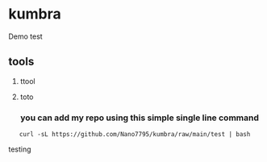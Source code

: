 # kumbra
Demo test
## tools
1. ttool
2. toto

   ### you can add my repo using this simple single line command

```
   curl -sL https://github.com/Nano7795/kumbra/raw/main/test | bash
 ```

testing
